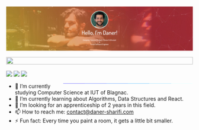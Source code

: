 ![Header](./github-header-image.png)

<img src="https://i.imgur.com/dBaSKWF.gif" height="20" width="100%">

[<img src="https://img.shields.io/badge/linkedin-%230077B5.svg?&style=for-the-badge&logo=linkedin&logoColor=white" />](https://www.linkedin.com/in/daner-sharifi-309437271/) [<img src = "https://img.shields.io/badge/instagram-%23E4405F.svg?&style=for-the-badge&logo=instagram&logoColor=white">](https://www.instagram.com/daner.sharifi/) [<img src="https://img.shields.io/badge/gmail-%23EE0000.svg?&style=for-the-badge&logo=gmail&logoColor=white">](mailto:contact@daner-sharifi.com) 

<p>
<img align="right" alt="GIF" src="./borderseperator.gif" width="350"/>


- 🔭 I’m currently studying Computer Science at IUT of Blagnac.
- 🌱 I’m currently learning about Algorithms, Data Structures and React. 
- 🤔 I’m looking for an apprenticeship of 2 years in this field.
- 📫 How to reach me: contact@daner-sharifi.com
- ⚡ Fun fact: Every time you paint a room, it gets a little bit smaller.

<br/>
<br/>
</p>
